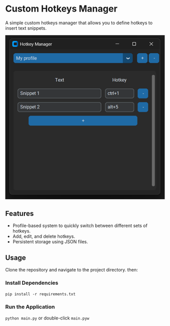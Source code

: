 # Custom Hotkeys Manager

A simple custom hotkeys manager that allows you to define hotkeys to insert text snippets.

![Demo](https://github.com/vyper0016/custom-hotkeys-manager/blob/main/demo/ss1.png?raw=true)

## Features

- Profile-based system to quickly switch between different sets of hotkeys.
- Add, edit, and delete hotkeys.
- Persistent storage using JSON files.

## Usage

Clone the repository and navigate to the project directory. then:

### Install Dependencies

`pip install -r requirements.txt`

### Run the Application

`python main.py` or double-click `main.pyw`
